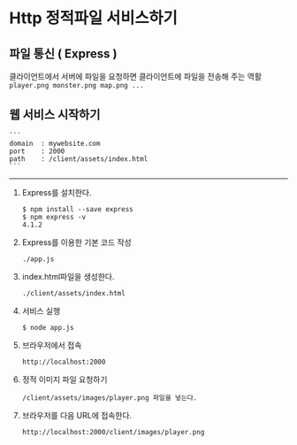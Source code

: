 # Http 정적파일 서비스하기

## 파일 통신 ( Express )
클라이언트에서 서버에 파일을 요청하면 클라이언트에 파일을 전송해 주는 역활
    ```
    player.png
    monster.png
    map.png
    ...
    ```

## 웹 서비스 시작하기
    ```
    domain  : mywebsite.com
    port    : 2000
    path    : /client/assets/index.html
    ```

---

1. Express를  설치한다.
    ```
    $ npm install --save express
    $ npm express -v
    4.1.2
    ```
2. Express를 이용한 기본 코드 작성
    ```
    ./app.js
    ```
3. index.html파일을 생성한다.
    ```
    ./client/assets/index.html
    ```
4. 서비스 실행
    ```
    $ node app.js
    ```
5. 브라우저에서 접속
    ```
    http://localhost:2000
    ```
6. 정적 이미지 파일 요청하기
    ```
    /client/assets/images/player.png 파일을 넣는다.
    ```
7. 브라우저를 다음 URL에 접속한다.
    ```
    http://localhost:2000/client/images/player.png
    ```


